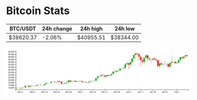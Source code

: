 # Bitcoin Stats

BTC/USDT|24h change|24h high|24h low|
|---|---|---|---|
|$38620.37|-2.06%|$40955.51|$38344.00|

<img src="./chart.svg">

